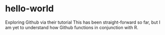 # hello-world
Exploring Github via their tutorial 
This has been straight-forward so far, but I am yet to understand how Github functions in conjunction with R. 
